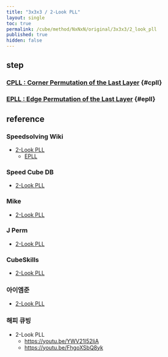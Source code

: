 ```yaml
---
title: "3x3x3 / 2-Look PLL"
layout: single
toc: true
permalink: /cube/method/NxNxN/original/3x3x3/2_look_pll
published: true
hidden: false
---
```


<head>
  <base target="_blank">
</head>



## step

### [CPLL : Corner Permutation of the Last Layer](/cube/method/NxNxN/original/3x3x3/2_look_pll/cpll) {#cpll}

### [EPLL : Edge Permutation of the Last Layer](/cube/method/NxNxN/original/3x3x3/2_look_pll/epll) {#epll}



## reference

### Speedsolving Wiki

- [2-Look PLL](https://www.speedsolving.com/wiki/index.php/2-Look_PLL)
  - [EPLL](https://www.speedsolving.com/wiki/index.php/EPLL)

### Speed Cube DB

- [2-Look PLL](https://speedcubedb.com/a/3x3/2LookPLL)

### Mike

- [2-Look PLL](https://logiqx.github.io/cubing-algs/html/2lpll.html)

### J Perm

- [2-Look PLL](https://jperm.net/algs/2lookpll)

### CubeSkills

- [2-Look PLL](https://www.cubeskills.com/tutorials/4-look-last-layer/2-look-pll)

### 아이엠준

- [2-Look PLL](https://youtu.be/HVIEiMsfFk0)

### 해피 큐빙

- 2-Look PLL
  - <https://youtu.be/YWV21l52liA>
  - <https://youtu.be/FhgoXSbQ8yk>
